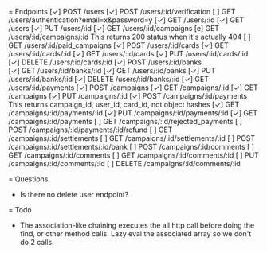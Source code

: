 = Endpoints
[✓] POST /users
[✓] POST /users/:id/verification
[ ] GET /users/authentication?email=x&password=y
[✓] GET  /users/:id
[✓] GET /users
[✓] PUT /users/:id
[✓] GET /users/:id/campaigns
[e] GET /users/:id/campaigns/:id
  This returns 200 status when it's actually 404
[ ] GET /users/:id/paid_campaigns
[✓] POST /users/:id/cards
[✓] GET /users/:id/cards/:id
[✓] GET /users/:id/cards
[✓] PUT /users/:id/cards/:id
[✓] DELETE /users/:id/cards/:id
[✓] POST /users/:id/banks  
[✓] GET /users/:id/banks/:id
[✓] GET /users/:id/banks
[✓] PUT /users/:id/banks/:id
[✓] DELETE /users/:id/banks/:id
[✓] GET /users/:id/payments
[✓] POST /campaigns
[✓] GET  /campaigns/:id
[✓] GET /campaigns
[✓] PUT /campaigns/:id
[✓] POST /campaigns/:id/payments
  This returns campaign_id, user_id, card_id, not object hashes
[✓] GET /campaigns/:id/payments/:id
[✓] PUT /campaigns/:id/payments/:id
[✓] GET /campaigns/:id/payments
[ ] GET /campaigns/:id/rejected_payments
[ ] POST /campaigns/:id/payments/:id/refund
[ ] GET /campaigns/:id/settlements
[ ] GET /campaigns/:id/settlements/:id
[ ] POST /campaigns/:id/settlements/:id/bank
[ ] POST /campaigns/:id/comments
[ ] GET /campaigns/:id/comments
[ ] GET /campaigns/:id/comments/:id
[ ] PUT /campaigns/:id/comments/:id
[ ] DELETE /campaigns/:id/comments/:id

= Questions
* Is there no delete user endpoint?

= Todo
* The association-like chaining executes the all http call before doing the find, or other method calls.  Lazy eval the associated array so we don't do 2 calls.